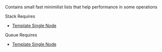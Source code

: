 Contains small fast minimilist lists that help performance in some operations

Stack Requires
- [Template Single Node](https://github.com/ManavRachen/SDI/blob/4e9abfca882ff3ce9aa99a732f9433549f86bd78/Data%20Structures/Nodes/template%20Node.h)

Queue Requires
- [Template Single Node](https://github.com/ManavRachen/SDI/blob/4e9abfca882ff3ce9aa99a732f9433549f86bd78/Data%20Structures/Nodes/template%20Node.h)
